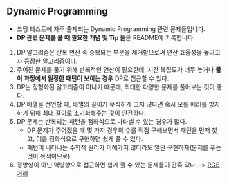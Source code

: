 ## Dynamic Programming
- 코딩 테스트에 자주 출제되는 Dynamic Programming 관련 문제들입니다.
- **DP 관련 문제를 풀 때 필요한 개념 및 Tip 들**을 README에 기록합니다.
1. DP 알고리즘은 반복 연산 속 중복되는 부분을 제거함으로써 연산 효율성을 높이고자 등장한 알고리즘이다.
2. 주어진 문제를 풀기 위해 반복적인 연산이 필요한데, 시간 복잡도가 너무 높거나 **풀이 과정에서 일정한 패턴이 보이는 경우** DP로 접근할 수 있다.
3. DP는 정형화된 알고리즘이 아니기 때문에, 최대한 다양한 문제를 풀어보는 것이 좋다.
4. DP 배열을 선언할 때, 배열의 길이가 무식하게 크지 않다면 혹시 모를 에러를 방지하기 위해 최대 길이로 초기화해주는 것이 안전하다.
5. DP 문제는 반복되는 패턴을 점화식으로 나타낼 수 있는 경우가 많다.
    - DP 문제가 주어졌을 때 몇 가지 경우의 수를 직접 구해보면서 패턴을 먼저 찾고, 이를 점화식으로 구현하면 쉽게 풀 수 있다.
    - 패턴이 나타나는 수학적 원리가 이해가지 않더라도 일단 구현하자(문제를 푸는 것이 목적이므로).
6. 정방향이 아닌 역방향으로 접근하면 쉽게 풀 수 있는 문제들이 간혹 있다. -> [RGB 거리](./BOJ_1149.py)